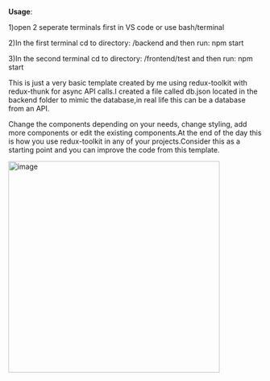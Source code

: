 **Usage**:

1)open 2 seperate terminals first in VS code or use bash/terminal

2)In the first terminal cd to directory:  /backend and then run: npm start

3)In the second terminal cd to directory: /frontend/test and then run: npm start

This is just a very basic template created by me using redux-toolkit with redux-thunk for async API calls.I created a file called db.json located in the backend folder to mimic the database,in real life this can be a database from an API.

Change the components depending on your needs, change styling, add more components or edit the existing components.At the end of the day this is how you use redux-toolkit in any of your projects.Consider this as a starting point and you can improve the code from this template.

<img width="419" alt="image" src="https://user-images.githubusercontent.com/40856827/197387739-0fe30b5b-72ba-464e-a7e4-fe2451a257d0.png">

